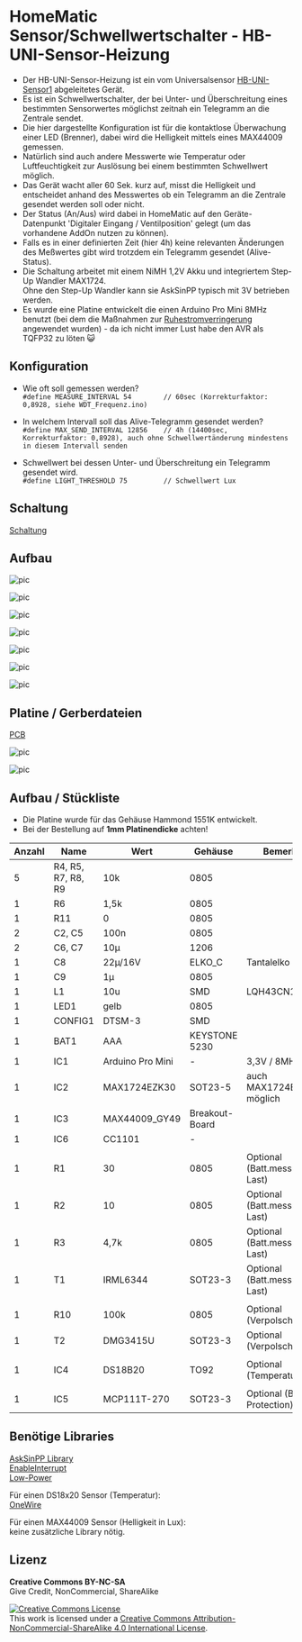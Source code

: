 
# HomeMatic Sensor/Schwellwertschalter - HB-UNI-Sensor-Heizung

- Der HB-UNI-Sensor-Heizung ist ein vom Universalsensor [HB-UNI-Sensor1](https://github.com/TomMajor/SmartHome/tree/master/HB-UNI-Sensor1) abgeleitetes Gerät.
- Es ist ein Schwellwertschalter, der bei Unter- und Überschreitung eines bestimmten Sensorwertes möglichst zeitnah ein Telegramm an die Zentrale sendet.
- Die hier dargestellte Konfiguration ist für die kontaktlose Überwachung einer LED (Brenner), dabei wird die Helligkeit mittels eines MAX44009 gemessen.
- Natürlich sind auch andere Messwerte wie Temperatur oder Luftfeuchtigkeit zur Auslösung bei einem bestimmten Schwellwert möglich.
- Das Gerät wacht aller 60 Sek. kurz auf, misst die Helligkeit und entscheidet anhand des Messwertes ob ein Telegramm an die Zentrale gesendet werden soll oder nicht.
- Der Status (An/Aus) wird dabei in HomeMatic auf den Geräte-Datenpunkt 'Digitaler Eingang / Ventilposition' gelegt (um das vorhandene AddOn nutzen zu können).
- Falls es in einer definierten Zeit (hier 4h) keine relevanten Änderungen des Meßwertes gibt wird trotzdem ein Telegramm gesendet (Alive-Status).
- Die Schaltung arbeitet mit einem NiMH 1,2V Akku und integriertem Step-Up Wandler MAX1724.<br>
  Ohne den Step-Up Wandler kann sie AskSinPP typisch mit 3V betrieben werden.
- Es wurde eine Platine entwickelt die einen Arduino Pro Mini 8MHz benutzt (bei dem die Maßnahmen zur [Ruhestromverringerung](https://github.com/TomMajor/SmartHome/tree/master/Info/Ruhestrom) angewendet wurden) - da ich nicht immer Lust habe den AVR als TQFP32 zu löten :smiley_cat:


## Konfiguration

- Wie oft soll gemessen werden?<br>
`#define MEASURE_INTERVAL 54        // 60sec (Korrekturfaktor: 0,8928, siehe WDT_Frequenz.ino)`

- In welchem Intervall soll das Alive-Telegramm gesendet werden?<br>
`#define MAX_SEND_INTERVAL 12856    // 4h (14400sec, Korrekturfaktor: 0,8928), auch ohne Schwellwertänderung mindestens in diesem Intervall senden`

- Schwellwert bei dessen Unter- und Überschreitung ein Telegramm gesendet wird.<br>
`#define LIGHT_THRESHOLD 75         // Schwellwert Lux`


## Schaltung

[Schaltung](PCB/Files/HB-UNI-Sensor-Heizung_V2.pdf)


## Aufbau

![pic](Images/HB-UNI-Sensor-Heizung_01.jpg)

![pic](Images/HB-UNI-Sensor-Heizung_02.jpg)

![pic](Images/HB-UNI-Sensor-Heizung_03.jpg)

![pic](Images/HB-UNI-Sensor-Heizung_04.jpg)

![pic](Images/HB-UNI-Sensor-Heizung_05.jpg)

![pic](Images/HB-UNI-Sensor-Heizung_06.jpg)

![pic](Images/1551KTBU.png)


## Platine / Gerberdateien

[PCB](PCB)

![pic](PCB/Images/HB-UNI-Sensor-Heizung_PCB.png)

![pic](PCB/Images/Bestellung_JLCPCB_HB-UNI-Sensor-Heizung.png)


## Aufbau / Stückliste

- Die Platine wurde für das Gehäuse Hammond 1551K entwickelt.
- Bei der Bestellung auf **1mm Platinendicke** achten!

| Anzahl	| Name	    | Wert	            | Gehäuse       | Bemerkungen |
|---|---|---|---|---|
| 5 | R4, R5, R7, R8, R9 | 10k	            | 0805          | |
| 1 | R6	            | 1,5k	            | 0805          | |
| 1 | R11	            | 0	                | 0805          | |
| 2 | C2, C5	        | 100n	            | 0805          | |
| 2 | C6, C7	        | 10µ	            | 1206          | |
| 1 | C8	            | 22µ/16V           | ELKO_C        | Tantalelko Größe C |
| 1 | C9	            | 1µ	            | 0805          | |
| 1 | L1	            | 10u	            | SMD           | LQH43CN100K03L |
| 1 | LED1	            | gelb	            | 0805          | |
| 1 | CONFIG1	        | DTSM-3	        | SMD           | |
| 1 | BAT1	            | AAA	            | KEYSTONE 5230	| |
| 1 | IC1	            | Arduino Pro Mini  | -             | 3,3V / 8MHz Version |
| 1 | IC2	            | MAX1724EZK30	    | SOT23-5       | auch MAX1724EZK33 möglich |
| 1 | IC3	            | MAX44009_GY49	    | Breakout-Board| |
| 1 | IC6	            | CC1101	        | -             | |
|   |                   |                   |               | |
| 1 | R1	            | 30	            | 0805          | Optional (Batt.messung unter Last) |
| 1 | R2	            | 10	            | 0805          | Optional (Batt.messung unter Last) |
| 1 | R3	            | 4,7k	            | 0805          | Optional (Batt.messung unter Last) |
| 1 | T1	            | IRML6344          | SOT23-3       | Optional (Batt.messung unter Last) |
|   |                   |                   |               | |
| 1 | R10	            | 100k	            | 0805          | Optional (Verpolschutz) |
| 1 | T2	            | DMG3415U	        | SOT23-3       | Optional (Verpolschutz) |
|   |                   |                   |               | |
| 1 | IC4	            | DS18B20	        | TO92          | Optional (Temperaturmessung) |
|   |                   |                   |               | |
| 1 | IC5	            | MCP111T-270	    | SOT23-3       | Optional (BI-Protection) |


## Benötige Libraries

[AskSinPP Library](https://github.com/pa-pa/AskSinPP)</br>
[EnableInterrupt](https://github.com/GreyGnome/EnableInterrupt)</br>
[Low-Power](https://github.com/rocketscream/Low-Power)

Für einen DS18x20 Sensor (Temperatur):</br>
[OneWire](https://github.com/PaulStoffregen/OneWire)

Für einen MAX44009 Sensor (Helligkeit in Lux):</br>
keine zusätzliche Library nötig.


## Lizenz

**Creative Commons BY-NC-SA**<br>
Give Credit, NonCommercial, ShareAlike

<a rel="license" href="http://creativecommons.org/licenses/by-nc-sa/4.0/"><img alt="Creative Commons License" style="border-width:0" src="https://i.creativecommons.org/l/by-nc-sa/4.0/88x31.png" /></a><br />This work is licensed under a <a rel="license" href="http://creativecommons.org/licenses/by-nc-sa/4.0/">Creative Commons Attribution-NonCommercial-ShareAlike 4.0 International License</a>.
